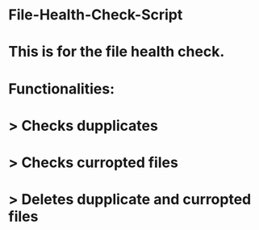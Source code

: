 # File-Health-Check-Script

# This is for the file health check.
# Functionalities:
#    > Checks dupplicates
#    > Checks curropted files
#    > Deletes dupplicate and curropted files
